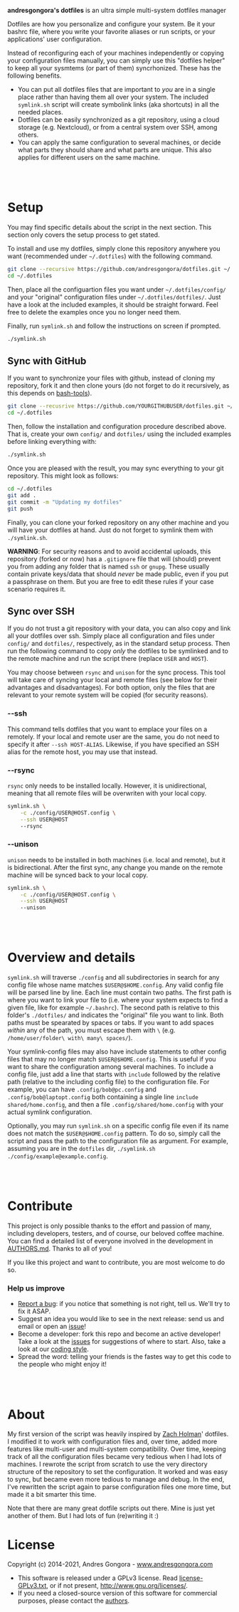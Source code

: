 **andresgongora's dotfiles** is an ultra simple multi-system dotfiles manager
  
Dotfiles are how you personalize and configure your system. Be it your bashrc
file, where you write your favorite aliases or run scripts, or your 
applications' user configuration.

Instead of reconfiguring each of your machines independently or copying your
configuration files manually, you can simply use this "dotfiles helper"
to keep all your sysmtems (or part of them) syncrhonized. These has the
following benefits.

- You can put all dotfiles files that are important to _you_ are in a single
  place rather than having them all over your system. The included `symlink.sh`
  script will create symbolink links (aka shortcuts) in all the needed places.
- Dotfiles can be easily synchronized as a git repository, using a cloud storage
  (e.g. Nextcloud), or from a central system over SSH, among others.
- You can apply the same configuration to several machines, or decide
  what parts they should share and what parts are unique. This also applies
  for different users on the same machine. 






<br/><br/>
<!--------------------------------------+-------------------------------------->
#                                     Setup
<!--------------------------------------+-------------------------------------->

You may find specific details about the script in the next section. This section
only covers the setup process to get stated.

To install and use my dotfiles, simply clone this repository anywhere you want 
(recommended under `~/.dotfiles`) with the following command. 

```sh
git clone --recursive https://github.com/andresgongora/dotfiles.git ~/.dotfiles
cd ~/.dotfiles
```

Then, place all the configuartion files you want under `~/.dotfiles/config/` 
and your "original" configuration files under `~/.dotfiles/dotfiles/`.
Just have a look at the included examples, it should be straight forward. 
Feel free to delete the examples once you no longer need them. 

Finally, run `symlink.sh` and follow the instructions on screen if prompted.

```sh
./symlink.sh
```



## Sync with GitHub

If you want to synchronize your files with github, instead of cloning my
repository, fork it and then clone yours (do not forget to do it recursively,
as this depends on [bash-tools](https://github.com/andresgongora/bash-tools)).


```sh
git clone --recusrive https://github.com/YOURGITHUBUSER/dotfiles.git ~/.dotfiles
cd ~/.dotfiles
```

Then, follow the installation and configuration procedure described above. That
is, create your own `config/` and `dotfiles/` using the included examples before
linking everything with:

```sh
./symlink.sh
```

Once you are pleased with the result, you may sync everything to your git
repository. This might look as follows:

```sh
cd ~/.dotfiles
git add .
git commit -m "Updating my dotfiles"
git push
```

Finally, you can clone your forked repository on any other machine and you will
have your dotfiles at hand. Just do not forget to symlink them with 
`./symlink.sh`.

**WARNING**: For security reasons and to avoid accidental uploads, this
repository (forked or now) has a `.gitignore` file that will (should) prevent
you from adding any folder that is named `ssh` or `gnupg`. These usually contain
private keys/data that should _never_ be made public, even if you put a
passphrase on them. But you are free to edit these rules if your case scenario
requires it.



## Sync over SSH

If you do not trust a git repository with your data, you can also copy and
link all your dotfiles over ssh. Simply place all configuration and files under
`config/` and `dotfiles/`, respectively, as in the standard setup process.
Then run the following command to copy _only_ the dotfiles to be symlinked and
to the remote machine and run the script there (replace `USER` and `HOST`).

You may choose between `rsync` and `unison` for the sync process. This tool
will take care of syncing your local and remote files (see below for their
advantages and disadvantages). For both option, only the files that are relevant
to your remote system will be copied (for security reasons).

### --ssh

This command tells dotfiles that you want to emplace your files on a remotely.
If your local and remote user are the same, you do not need to specify it after
`--ssh HOST-ALIAS`. Likewise, if you have specified an SSH alias for the remote host,
you may use that instead.

### --rsync
`rsync` only needs to be installed locally. However, it is unidirectional,
  meaning that all remote files will be overwriten with your local copy.
  
```sh
symlink.sh \
	-c ./config/USER@HOST.config \
	--ssh USER@HOST
	--rsync
```

### --unison
`unison` needs to be installed in both machines (i.e. local and remote),
but it is bidirectional. After the first sync, any change you mande on the
remote machine will be synced back to your local copy.
  
```sh
symlink.sh \
	-c ./config/USER@HOST.config \
	--ssh USER@HOST
	--unison
```






<br/><br/>
<!--------------------------------------+-------------------------------------->
#                              Overview and details
<!--------------------------------------+-------------------------------------->

`symlink.sh` will traverse `./config` and all subdirectories in search for any
config file whose name matches `$USER@$HOME.config`. Any valid config file will 
be parsed line by line. Each line must contain two paths. The first path is
where you want to link your file to (i.e. where your system expects to find
a given file, like for example `~/.bashrc`). The second path is relative to
this folder's `./dotfiles/` and indicates the "original" file you want to link.
Both paths must be spearated by spaces or tabs. If you want to add spaces
_within_ any of the path, you must escape them with `\`
(e.g. `/home/user/folder\ with\ many\ spaces/`).

Your symlink-config files may also have include statements to other config files
that may no longer match `$USER@$HOME.config`. This is useful if you want to
share the configuration among several machines. To include a config file, just
add a line that starts with `include` followed by the relative path (relative to
the including config file) to the configuration file. For example, you can have
`.config/bob@pc.config` and `.config/bob@laptopt.config` both containing a 
single line `include shared/home.config`, and then a file
`.config/shared/home.config` with your actual symlink configuration.

Optionally, you may run `symlink.sh` on a specific config file even if its name
does not match the `$USER@$HOME.config` pattern. To do so, simply call the
script and pass the path to the configuration file as argument. For example,
assuming you are in the `dotfiles` dir, 
`./symlink.sh ./config/example@example.config`.






<br/><br/>
<!--------------------------------------+-------------------------------------->
#                                   Contribute
<!--------------------------------------+-------------------------------------->

This project is only possible thanks to the effort and passion of many, 
including developers, testers, and of course, our beloved coffee machine.
You can find a detailed list of everyone involved in the development
in [AUTHORS.md](AUTHORS.md). Thanks to all of you!

If you like this project and want to contribute, you are most welcome to do so.



### Help us improve

* [Report a bug](https://github.com/andresgongora/synth-shell/issues/new/choose): 
  if you notice that something is not right, tell us. We'll try to fix it ASAP.
* Suggest an idea you would like to see in the next release: send us
  and email or open an [issue](https://github.com/andresgongora/synth-shell/issues)!
* Become a developer: fork this repo and become an active developer!
  Take a look at the [issues](https://github.com/andresgongora/synth-shell/issues)
  for suggestions of where to start. Also, take a look at our 
  [coding style](coding_style.md).
* Spread the word: telling your friends is the fastes way to get this code to
  the people who might enjoy it!






<br/><br/>
<!--------------------------------------+-------------------------------------->
#                                     About
<!--------------------------------------+--------------------------------------> 

My first version of the script was heavily inspired by 
[Zach Holman](https://github.com/holman)' dotfiles.
I modified it to work with configuration files and, over time, added more
features like multi-user and multi-system compatibility. Over time, keeping
track of all the configuration files became very tedious when I had lots of
machines. I rewrote the script from scratch to use the very directory structure
of the repository to set the configuration. It worked and was easy to sync, but
became even more tedious to manage and debug. In the end, I've rewritten the 
script again to parse configuration files one more time, but made it a bit
smarter this time. 

Note that there are many great dotfile scripts out there.
Mine is just yet another of them. But I had lots of fun (re)writing it :)






<!--------------------------------------+-------------------------------------->
#                                    License
<!--------------------------------------+-------------------------------------->

Copyright (c) 2014-2021, Andres Gongora - www.andresgongora.com

* This software is released under a GPLv3 license.
  Read [license-GPLv3.txt](LICENSE),
  or if not present, <http://www.gnu.org/licenses/>.
* If you need a closed-source version of this software
  for commercial purposes, please contact the [authors](AUTHORS.md).

